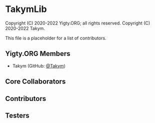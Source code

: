 # TakymLib
Copyright (C) 2020-2022 Yigty.ORG; all rights reserved.
Copyright (C) 2020-2022 Takym.

This file is a placeholder for a list of contributors.

## Yigty.ORG Members
* Takym (GitHub: [@Takym](https://github.com/Takym))

## Core Collaborators

## Contributors

## Testers
